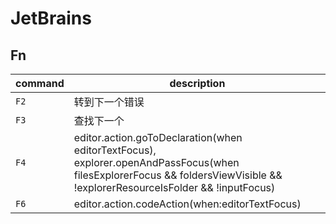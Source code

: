 # JetBrains

## Fn

| command | description |
| --- | --- |
| `F2` | 转到下一个错误 |
| `F3` | 查找下一个 |
| `F4` | editor.action.goToDeclaration(when editorTextFocus), explorer.openAndPassFocus(when filesExplorerFocus && foldersViewVisible && !explorerResourceIsFolder && !inputFocus) |
| `F6` | editor.action.codeAction(when:editorTextFocus) |
